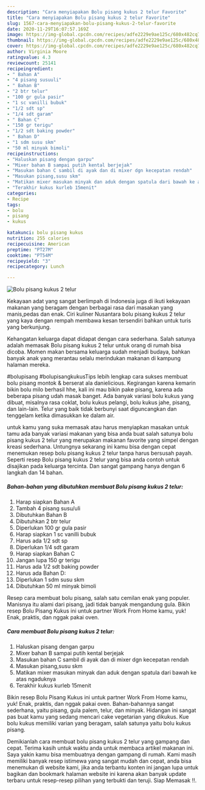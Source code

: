 ```yaml
---
description: "Cara menyiapakan Bolu pisang kukus 2 telur Favorite"
title: "Cara menyiapakan Bolu pisang kukus 2 telur Favorite"
slug: 1567-cara-menyiapakan-bolu-pisang-kukus-2-telur-favorite
date: 2020-11-29T16:07:57.169Z
image: https://img-global.cpcdn.com/recipes/adfe2229e9ae125c/680x482cq70/bolu-pisang-kukus-2-telur-foto-resep-utama.jpg
thumbnail: https://img-global.cpcdn.com/recipes/adfe2229e9ae125c/680x482cq70/bolu-pisang-kukus-2-telur-foto-resep-utama.jpg
cover: https://img-global.cpcdn.com/recipes/adfe2229e9ae125c/680x482cq70/bolu-pisang-kukus-2-telur-foto-resep-utama.jpg
author: Virginia Moore
ratingvalue: 4.3
reviewcount: 25141
recipeingredient:
- " Bahan A"
- "4 pisang susuuli"
- " Bahan B"
- "2 btr telur"
- "100 gr gula pasir"
- "1 sc vanilli bubuk"
- "1/2 sdt sp"
- "1/4 sdt garam"
- " Bahan C"
- "150 gr terigu"
- "1/2 sdt baking powder"
- " Bahan D"
- "1 sdm susu skm"
- "50 ml minyak bimoli"
recipeinstructions:
- "Haluskan pisang dengan garpu"
- "Mixer bahan B sampai putih kental berjejak"
- "Masukan bahan C sambil di ayak dan di mixer dgn kecepatan rendah"
- "Masukan pisang,susu skm"
- "Matikan mixer masukan minyak dan aduk dengan spatula dari bawah ke atas ngaduknya"
- "Terakhir kukus kurleb 15menit"
categories:
- Recipe
tags:
- bolu
- pisang
- kukus

katakunci: bolu pisang kukus 
nutrition: 255 calories
recipecuisine: American
preptime: "PT27M"
cooktime: "PT54M"
recipeyield: "3"
recipecategory: Lunch

---
```



![Bolu pisang kukus 2 telur](https://img-global.cpcdn.com/recipes/adfe2229e9ae125c/680x482cq70/bolu-pisang-kukus-2-telur-foto-resep-utama.jpg)

Kekayaan adat yang sangat berlimpah di Indonesia juga di ikuti kekayaan makanan yang beragam dengan berbagai rasa dari masakan yang manis,pedas dan enak. Ciri kuliner Nusantara bolu pisang kukus 2 telur yang kaya dengan rempah membawa kesan tersendiri bahkan untuk turis yang berkunjung.


Kehangatan keluarga dapat didapat dengan cara sederhana. Salah satunya adalah memasak Bolu pisang kukus 2 telur untuk orang di rumah bisa dicoba. Momen makan bersama keluarga sudah menjadi budaya, bahkan banyak anak yang merantau selalu merindukan makanan di kampung halaman mereka.

#bolupisang #bolupisangkukusTips lebih lengkap cara sukses membuat bolu pisang montok &amp; berserat ala danielicious. Kegirangan karena kemarin bikin bolu milo berhasil hhe, kali ini mau bikin pake pisang, karena ada beberapa pisang udah masak banget. Ada banyak variasi bolu kukus yang dibuat, misalnya rasa coklat, bolu kukus pelangi, bolu kukus jahe, pisang, dan lain-lain. Telur yang baik tidak berbunyi saat diguncangkan dan tenggelam ketika dimasukkan ke dalam air.

untuk kamu yang suka memasak atau harus menyiapkan masakan untuk tamu ada banyak variasi makanan yang bisa anda buat salah satunya bolu pisang kukus 2 telur yang merupakan makanan favorite yang simpel dengan kreasi sederhana. Untungnya sekarang ini kamu bisa dengan cepat menemukan resep bolu pisang kukus 2 telur tanpa harus bersusah payah.
Seperti resep Bolu pisang kukus 2 telur yang bisa anda contoh untuk disajikan pada keluarga tercinta. Dan sangat gampang hanya dengan 6 langkah dan 14 bahan.


<!--inarticleads1-->

##### Bahan-bahan yang dibutuhkan membuat Bolu pisang kukus 2 telur:

1. Harap siapkan  Bahan A
1. Tambah 4 pisang susu/uli
1. Dibutuhkan  Bahan B
1. Dibutuhkan 2 btr telur
1. Diperlukan 100 gr gula pasir
1. Harap siapkan 1 sc vanilli bubuk
1. Harus ada 1/2 sdt sp
1. Diperlukan 1/4 sdt garam
1. Harap siapkan  Bahan C
1. Jangan lupa 150 gr terigu
1. Harus ada 1/2 sdt baking powder
1. Harus ada  Bahan D:
1. Diperlukan 1 sdm susu skm
1. Dibutuhkan 50 ml minyak bimoli


Resep cara membuat bolu pisang, salah satu cemilan enak yang populer. Manisnya itu alami dari pisang, jadi tidak banyak mengandung gula. Bikin resep Bolu Pisang Kukus ini untuk partner Work From Home kamu, yuk! Enak, praktis, dan nggak pakai oven. 

<!--inarticleads2-->

##### Cara membuat  Bolu pisang kukus 2 telur:

1. Haluskan pisang dengan garpu
1. Mixer bahan B sampai putih kental berjejak
1. Masukan bahan C sambil di ayak dan di mixer dgn kecepatan rendah
1. Masukan pisang,susu skm
1. Matikan mixer masukan minyak dan aduk dengan spatula dari bawah ke atas ngaduknya
1. Terakhir kukus kurleb 15menit


Bikin resep Bolu Pisang Kukus ini untuk partner Work From Home kamu, yuk! Enak, praktis, dan nggak pakai oven. Bahan-bahannya sangat sederhana, yaitu pisang, gula palem, telur, dan minyak. Hidangan ini sangat pas buat kamu yang sedang mencari cake vegetarian yang dikukus. Kue bolu kukus memiliki varian yang beragam, salah satunya yaitu bolu kukus pisang. 

Demikianlah cara membuat bolu pisang kukus 2 telur yang gampang dan cepat. Terima kasih untuk waktu anda untuk membaca artikel makanan ini. Saya yakin kamu bisa membuatnya dengan gampang di rumah. Kami masih memiliki banyak resep istimewa yang sangat mudah dan cepat, anda bisa menemukan di website kami, jika anda terbantu konten ini jangan lupa untuk bagikan dan bookmark halaman website ini karena akan banyak update terbaru untuk resep-resep pilihan yang terbukti dan teruji. Siap Memasak !!. 
